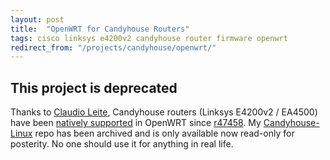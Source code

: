 ```yaml
---
layout: post
title:  "OpenWRT for Candyhouse Routers"
tags: cisco linksys e4200v2 candyhouse router firmware openwrt
redirect_from: "/projects/candyhouse/openwrt/"
---
```

## This project is deprecated

Thanks to [Claudio Leite](https://github.com/leitec), Candyhouse routers (Linksys E4200v2 / EA4500) have been [natively supported](https://wiki.openwrt.org/toh/linksys/ea4500) in OpenWRT since [r47458](https://dev.openwrt.org/changeset/47458).  My [Candyhouse-Linux](https://github.com/cilynx/Candyhouse-Linux) repo has been archived and is only available now read-only for posterity.  No one should use it for anything in real life.
